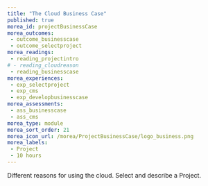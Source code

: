 ```yaml
---
title: "The Cloud Business Case"
published: true
morea_id: projectBusinessCase
morea_outcomes:
 - outcome_businesscase
 - outcome_selectproject
morea_readings:
 - reading_projectintro	
# - reading_cloudreason
 - reading_businesscase
morea_experiences:
 - exp_selectproject
 - exp_cms
 - exp_developbusinesscase
morea_assessments:
 - ass_businesscase
 - ass_cms
morea_type: module
morea_sort_order: 21
morea_icon_url: /morea/ProjectBusinessCase/logo_business.png
morea_labels:
 - Project
 - 10 hours
---
```

Different reasons for using the cloud. Select and describe a Project.